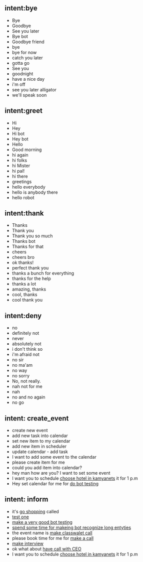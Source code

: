 ## intent:bye
- Bye
- Goodbye
- See you later
- Bye bot
- Goodbye friend
- bye
- bye for now
- catch you later
- gotta go
- See you
- goodnight
- have a nice day
- i'm off
- see you later alligator
- we'll speak soon

## intent:greet
- Hi
- Hey
- Hi bot
- Hey bot
- Hello
- Good morning
- hi again
- hi folks
- hi Mister
- hi pal!
- hi there
- greetings
- hello everybody
- hello is anybody there
- hello robot

## intent:thank
- Thanks
- Thank you
- Thank you so much
- Thanks bot
- Thanks for that
- cheers
- cheers bro
- ok thanks!
- perfect thank you
- thanks a bunch for everything
- thanks for the help
- thanks a lot
- amazing, thanks
- cool, thanks
- cool thank you

## intent:deny
- no
- definitely not
- never
- absolutely not
- i don't think so
- i'm afraid not
- no sir
- no ma'am
- no way
- no sorry
- No, not really.
- nah not for me
- nah
- no and no again
- no go

## intent: create_event
- create new event
- add new task into calendar
- set new item to my calendar
- add new item in scheduler
- update calendar - add task
- I want to add some event to the calendar
- please create item for me
- could you add item into calendar?
- hey man how are you? I want to set some event
- I want you to schedule [choose hotel in kamyanets](event_name) it for 1 p.m
- Hey set calendar for me for [do bot testing](event_name)

## intent: inform
- it's [go shopping](event_name) called
- [test one](event_name)
- [make a very good bot testing](event_name)
- [spend some time for makeing bot recognize long entyties](event_name)
- the event name is  [make classwalet call](event_name)
- please book time for me for [make a call](event_name)
- [make interview](event_name)
- ok what about [have call with CEO](event_name)
- I want you to schedule [choose hotel in kamyanets](event_name) it for 1 p.m
